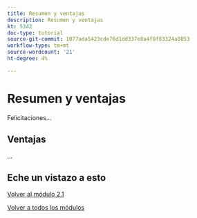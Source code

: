 ```yaml
---
title: Resumen y ventajas
description: Resumen y ventajas
kt: 5342
doc-type: tutorial
source-git-commit: 1077ada5423cde76d1dd337e8a4f8f83324a8853
workflow-type: tm+mt
source-wordcount: '21'
ht-degree: 4%

---
```


# Resumen y ventajas

Felicitaciones...

## Ventajas

...

## Eche un vistazo a esto

[Volver al módulo 2.1](./aemcs.md)

[Volver a todos los módulos](../../../overview.md)
